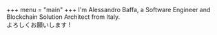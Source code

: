 +++
menu = "main"
+++
I'm Alessandro Baffa, a Software Engineer and Blockchain Solution Architect from Italy.<br/>
よろしくお願いします !